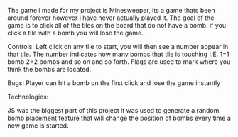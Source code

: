 The game i made for my project is Minesweeper, its a game thats been around forever however i have never actually played it.
The goal of the game is to click all of the tiles on the board that do not have a bomb. 
if you click a tile with a bomb you will lose the game. 

Controls:
Left click on any tile to start, you will then see a number appear in that tile. The number indicates how many bombs that tile is touching
I.E. 1=1 bomb 2=2 bombs and so on and so forth. 
Flags are used to mark where you think the bombs are located. 


Bugs:
Player can hit a bomb on the first click and lose the game instantly

Technologies:

JS was the biggest part of this project it was used to generate a random bomb placement feature that will change the position
of bombs every time a new game is started. 
